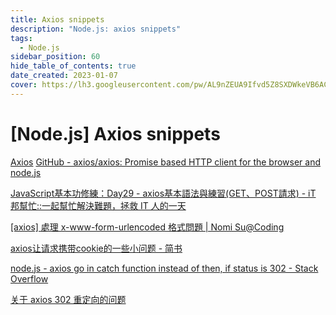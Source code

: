 ```yaml
---
title: Axios snippets
description: "Node.js: axios snippets"
tags:
  - Node.js
sidebar_position: 60
hide_table_of_contents: true
date_created: 2023-01-07
cover: https://lh3.googleusercontent.com/pw/AL9nZEUA9Ifvd5Z8SXDWkeVB6AC4MPGwnXaL6kBXNPoXwOQQ2jOcZ1Jw_0p8TKK8C3ZX0e67_FOY15eDrm7aaXSQJcKtoUzC80SAQEHsaBy6qS2AqNNs5VUFNXBKm439y_1wkvmDl-PnL8ReojnIumNlEvOXBg=w800-no?authuser=0
---
```


[Node.js] Axios snippets
========================



[Axios](https://axios-http.com/)
[GitHub - axios/axios: Promise based HTTP client for the browser and node.js](https://github.com/axios/axios)

[JavaScript基本功修練：Day29 - axios基本語法與練習(GET、POST請求) - iT 邦幫忙::一起幫忙解決難題，拯救 IT 人的一天](https://ithelp.ithome.com.tw/articles/10253259)

[[axios] 處理 x-www-form-urlencoded 格式問題 | Nomi Su@Coding](https://jeremysu0131.github.io/axios-處理-x-www-form-urlencoded-格式問題/)

[axios让请求携带cookie的一些小问题 - 简书](https://www.jianshu.com/p/0bc30d522244)

[node.js - axios go in catch function instead of then, if status is 302 - Stack Overflow](https://stackoverflow.com/questions/53480518/axios-go-in-catch-function-instead-of-then-if-status-is-302)

[关于 axios 302 重定向的问题](https://xudany.github.io/axios/2020/07/14/关于-axios-302-重定向的问题/)

